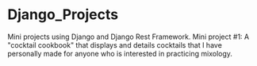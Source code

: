# Django_Projects
Mini projects using Django and Django Rest Framework.
Mini project #1: A "cocktail cookbook" that displays and details cocktails that I have personally made for anyone who is interested in practicing mixology.
